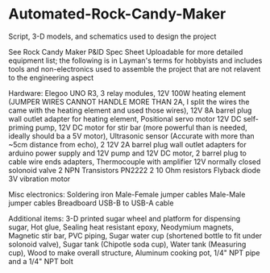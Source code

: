 # Automated-Rock-Candy-Maker
Script, 3-D models, and schematics used to design the project

See Rock Candy Maker P&ID Spec Sheet Uploadable for more detailed equipment list; the following is in Layman's terms for hobbyists and includes tools and non-electronics used to assemble the project that are not relavent to the engineering aspect


Hardware: Elegoo UNO R3, 3 relay modules, 12V 100W heating element (JUMPER WIRES CANNOT HANDLE MORE THAN 2A, I split the wires the came with the heating element and used those wires), 12V 8A barrel plug wall outlet adapter for heating element, Positional servo motor 12V DC self-priming pump, 12V DC motor for stir bar (more powerful than is needed, ideally should ba a 5V motor), Ultrasonic sensor (Accurate with more than ~5cm distance from echo), 2 12V 2A barrel plug wall outlet adapters for arduino power supply and 12V pump and 12V DC motor, 2 barrel plug to cable wire ends adapters, Thermocouple with amplifier 12V normally closed solonoid valve 2 NPN Transistors PN2222 2 10 Ohm resistors Flyback diode 3V vibration motor

Misc electronics: Soldering iron Male-Female jumper cables Male-Male jumper cables Breadboard USB-B to USB-A cable

Additional items: 3-D printed sugar wheel and platform for dispensing sugar, Hot glue, Sealing heat resistant epoxy, Neodymium magnets, Magnetic stir bar, PVC piping, Sugar water cup (shortened bottle to fit under solonoid valve), Sugar tank (Chipotle soda cup), Water tank (Measuring cup), Wood to make overall structure, Aluminum cooking pot, 1/4" NPT pipe and a 1/4" NPT bolt
